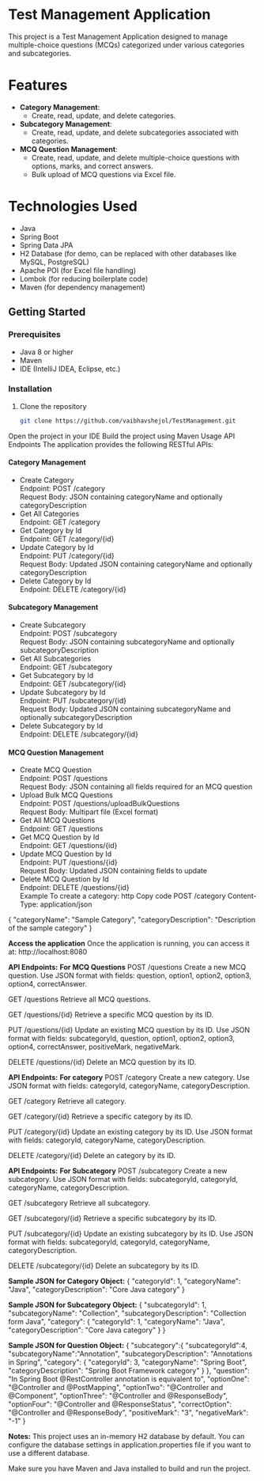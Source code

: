 # Test Management Application

This project is a Test Management Application designed to manage multiple-choice questions (MCQs) categorized under various categories and subcategories.

# Features

- **Category Management**:
  - Create, read, update, and delete categories.
- **Subcategory Management**:
  - Create, read, update, and delete subcategories associated with categories.
- **MCQ Question Management**:
  - Create, read, update, and delete multiple-choice questions with options, marks, and correct answers.
  - Bulk upload of MCQ questions via Excel file.

# Technologies Used

- Java
- Spring Boot
- Spring Data JPA
- H2 Database (for demo, can be replaced with other databases like MySQL, PostgreSQL)
- Apache POI (for Excel file handling)
- Lombok (for reducing boilerplate code)
- Maven (for dependency management)

## Getting Started

### Prerequisites

- Java 8 or higher
- Maven
- IDE (IntelliJ IDEA, Eclipse, etc.)

### Installation

1. Clone the repository
   ```sh
   git clone https://github.com/vaibhavshejol/TestManagement.git
Open the project in your IDE
Build the project using Maven
Usage
API Endpoints
The application provides the following RESTful APIs:

#### Category Management
- Create Category<br>
Endpoint: POST /category<br>
Request Body: JSON containing categoryName and optionally categoryDescription
- Get All Categories<br>
Endpoint: GET /category<br>
- Get Category by Id<br>
Endpoint: GET /category/{id}<br>
- Update Category by Id<br>
Endpoint: PUT /category/{id}<br>
Request Body: Updated JSON containing categoryName and optionally categoryDescription
- Delete Category by Id<br>
Endpoint: DELETE /category/{id}<br>
#### Subcategory Management
- Create Subcategory<br>
Endpoint: POST /subcategory<br>
Request Body: JSON containing subcategoryName and optionally subcategoryDescription
- Get All Subcategories<br>
Endpoint: GET /subcategory<br>
- Get Subcategory by Id<br>
Endpoint: GET /subcategory/{id}<br>
- Update Subcategory by Id<br>
Endpoint: PUT /subcategory/{id}<br>
Request Body: Updated JSON containing subcategoryName and optionally subcategoryDescription
- Delete Subcategory by Id<br>
Endpoint: DELETE /subcategory/{id}<br>
#### MCQ Question Management
- Create MCQ Question<br>
Endpoint: POST /questions<br>
Request Body: JSON containing all fields required for an MCQ question
- Upload Bulk MCQ Questions<br>
Endpoint: POST /questions/uploadBulkQuestions<br>
Request Body: Multipart file (Excel format)
- Get All MCQ Questions<br>
Endpoint: GET /questions<br>
- Get MCQ Question by Id<br>
Endpoint: GET /questions/{id}<br>
- Update MCQ Question by Id<br>
Endpoint: PUT /questions/{id}<br>
Request Body: Updated JSON containing fields to update
- Delete MCQ Question by Id<br>
Endpoint: DELETE /questions/{id}<br>
Example
To create a category:
http
Copy code
POST /category
Content-Type: application/json

{
  "categoryName": "Sample Category",
  "categoryDescription": "Description of the sample category"
}

**Access the application**
Once the application is running, you can access it at:
http://localhost:8080


**API Endpoints:**
**For MCQ Questions**
POST /questions
Create a new MCQ question. Use JSON format with fields: question, option1, option2, option3, option4, correctAnswer.

GET /questions
Retrieve all MCQ questions.

GET /questions/{id}
Retrieve a specific MCQ question by its ID.

PUT /questions/{id}
Update an existing MCQ question by its ID. Use JSON format with fields: subcategoryId, question, option1, option2, option3, option4, correctAnswer, positiveMark, negativeMark.

DELETE /questions/{id}
Delete an MCQ question by its ID.


**API Endpoints:**
**For category**
POST /category
Create a new category. Use JSON format with fields: categoryId, categoryName, categoryDescription.

GET /category
Retrieve all category.

GET /category/{id}
Retrieve a specific category by its ID.

PUT /category/{id}
Update an existing category by its ID. Use JSON format with fields: categoryId, categoryName, categoryDescription.

DELETE /category/{id}
Delete an category by its ID.


**API Endpoints:**
**For Subcategory**
POST /subcategory
Create a new subcategory. Use JSON format with fields: subcategoryId, categoryId, categoryName, categoryDescription.

GET /subcategory
Retrieve all subcategory.

GET /subcategory/{id}
Retrieve a specific subcategory by its ID.

PUT /subcategory/{id}
Update an existing subcategory by its ID. Use JSON format with fields: subcategoryId, categoryId, categoryName, categoryDescription.

DELETE /subcategory/{id}
Delete an subcategory by its ID.


**Sample JSON for Category Object:**
{
    "categoryId": 1,
    "categoryName": "Java",
    "categoryDescription": "Core Java category"
}


**Sample JSON for Subcategory Object:**
{
    "subcategoryId": 1,
    "subcategoryName": "Collection",
    "subcategoryDescription": "Collection form Java",
    "category": {
        "categoryId": 1,
        "categoryName": "Java",
        "categoryDescription": "Core Java category"
    }
}


**Sample JSON for Question Object:**
{
	"subcategory":{
		"subcategoryId":4,
        "subcategoryName":"Annotation",
        "subcategoryDescription": "Annotations in Spring",
        "category": {
            "categoryId": 3,
            "categoryName": "Spring Boot",
            "categoryDescription": "Spring Boot Framework category"
        }
	},
	"question": "In Spring Boot @RestController annotation is equivalent to",
	"optionOne": "@Controller and @PostMapping",
	"optionTwo": "@Controller and @Component",
	"optionThree": "@Controller and @ResponseBody",
	"optionFour": "@Controller and @ResponseStatus",
	"correctOption": "@Controller and @ResponseBody",
	"positiveMark": "3",
	"negativeMark": "-1"
}


**Notes:**
This project uses an in-memory H2 database by default. You can configure the database settings in application.properties file if you want to use a different database.

Make sure you have Maven and Java installed to build and run the project.

